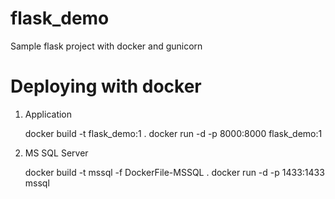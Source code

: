 # flask_demo
Sample flask project with docker and gunicorn


# Deploying with docker

1. Application

    docker build -t flask_demo:1 .
    docker run -d -p 8000:8000 flask_demo:1

2. MS SQL Server

    docker build -t mssql -f DockerFile-MSSQL .
    docker run -d -p 1433:1433 mssql
